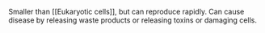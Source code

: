 Smaller than [[Eukaryotic cells]], but can reproduce rapidly.
Can cause disease by releasing waste products or releasing toxins or damaging cells.

